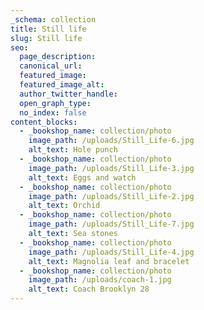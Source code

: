 ```yaml
---
_schema: collection
title: Still life
slug: Still life
seo:
  page_description:
  canonical_url:
  featured_image:
  featured_image_alt:
  author_twitter_handle:
  open_graph_type:
  no_index: false
content_blocks:
  - _bookshop_name: collection/photo
    image_path: /uploads/Still_Life-6.jpg
    alt_text: Hole punch
  - _bookshop_name: collection/photo
    image_path: /uploads/Still_Life-3.jpg
    alt_text: Eggs and watch
  - _bookshop_name: collection/photo
    image_path: /uploads/Still_Life-2.jpg
    alt_text: Orchid
  - _bookshop_name: collection/photo
    image_path: /uploads/Still_Life-7.jpg
    alt_text: Sea stones
  - _bookshop_name: collection/photo
    image_path: /uploads/Still_Life-4.jpg
    alt_text: Magnolia leaf and bracelet
  - _bookshop_name: collection/photo
    image_path: /uploads/coach-1.jpg
    alt_text: Coach Brooklyn 28
---
```

